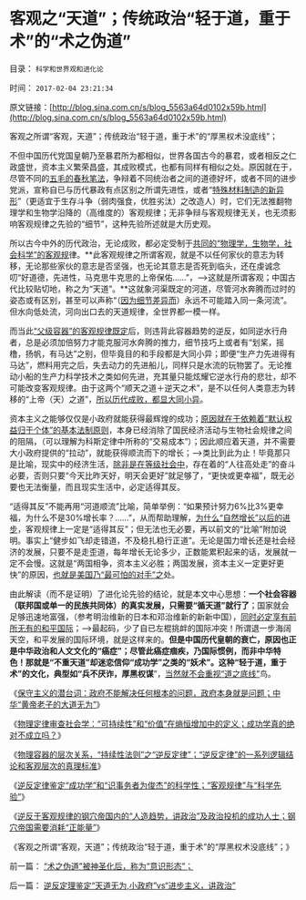 # 客观之“天道”；传统政治“轻于道，重于术”的“术之伪道”

目录： `科学和世界观和进化论` 

时间： `2017-02-04 23:21:34` 

原文链接：[http://blog.sina.com.cn/s/blog_5563a64d0102x59b.html](http://blog.sina.com.cn/s/blog_5563a64d0102x59b.html)

客观之所谓“客观，天道”；传统政治“轻于道，重于术”的“厚黑权术没底线”；

不但中国历代党国皇朝乃至暴君所为都相似，世界各国古今的暴君，或者相反之仁政盛世，资本主义繁荣昌盛，其成败模式，也都有同样有相似之处。原因就在于，尽管不同的[五毛的春秋笔法](../../../2011/2/16/诱导行为的道德史和行为分析的历史科学.md)，争辩着不同统治者之间的道德好坏，或者不同的进步党派，宣称自已与历代暴政有点区别之所谓先进性，或者“[特殊材料制造的新异形](../../../2017/1/28/生命已经是极致，不可能“继续进步”；.md)”（更适宜于生存斗争（弱肉强食，优胜劣汰）之改造人）时，它们无法推翻物理学和生物学沿降的（高维度的）客观规律；无非争辩与客观规律无关，也无须影响客观规律之先验的“细节”，这种先验所述就是大历史观。

所以古今中外的历代政治，无论成败，都必定受制于[共同的“物理学，生物学，社会科学”的客观规](../../../2017/1/18/与“虔诚信仰，政治正确”抗争于科学客观的“唯真求实”；.md)律。**此客观规律之所谓客观，就是不以任何家伙的意志为转移，无论那些家伙的意志是否坚强，也无论其意志是否死到临头，还在虔诚念叨“好道德，先进性，马克思牛克思的上帝保佑……”，——>这就是所谓客观；中国古代比较贴切地，称之为“天道”。**这就象河渠既定的河道，尽管河水奔腾而过时的姿态或有区别，甚至可以声称“（[因为细节差异而](../../../2010/4/21/大维度历史观允许在细节上“自圆其说”.md)）永远不可能踏入同一条河流”。但水向低处流，河向出口去的天道规律，全世界都一模一样。

而当此[“父级容器”的客观规律既定](../../../2017/2/1/物理容器的层次关系，“持续性法则”之“逆反定律”.md)后，则违背此容器趋势的逆反，如同逆水行舟者，总是必须加倍努力才能克服河水奔腾的推力，细节技巧上或者有“划桨，摇橹，扬帆，有马达”之别，但毕竟目的和手段都是大同小异；即便“生产力先进得有马达”，燃料用完之后，失去动力的先进船儿，同样只是水流的玩物罢了。无论推动小船的生产力科学技术之类如何先进，充其量只能炫耀它逆水行舟的悲壮，却不可能改变客观规律。由于这两个“顺天之道＋逆天之术”，是不以任何人类意志为转移的“上帝（天）之道”，[所以历代成败，都显大同小异](http://blog.sina.com.cn/s/blog_620ebfdf0102wxfd.html)。

资本主义之能够仅仅是小政府就能获得最辉煌的成功；[原因就在于依赖着“默认权益归于个体”的基本法制原则](../../../2017/1/1/“默认权益归于个体”才是私有制的起点，产权构成“自由的选择”.md)，本身已经消除了国民经济活动与生物社会规律之间的阻隔，（可以理解为科斯定律中所称的“交易成本”）；因此顺应着天道，并不需要大小政府提供的“拉动”，就能获得顺流而下的增长；——>类比到此为止！毕竟那只是比喻，现实中的经济生活，[除非是在等级社会中](../../../2009/12/8/奴隶社会中的财富衡量标准.md)，存在着的“人往高处走”的奋斗必要，否则只要“今天比昨天好，明天会更好”就足够了，“更快或更幸福”，既无必要也无法衡量，而且现实生活中，必定适得其反。

“适得其反”不能再用“河道顺流”比喻，简单举例：“如果预计努力6%比3%更幸福，为什么不是30%增长率？……”，从而帮助理解，[为什么“自然增长”以后的进步](../../../2009/9/16/绿色的社会发展就是私有制让老百姓富起来！.md)，客观规律上一定是“适得其反”；但无法也无必要，再以前文的“比喻”附加说明。事实上“健步如飞却走错道，不及稳扎稳行正道”。无论是国力增长还是社会经济的发展，只要不是走歪道，每年增长无论多少，正数能累积起来的话，发展就一定不会慢。这就是“两国相争，资本主义必胜；两国发展，资本主义一定更好更快”的原因，[也就是美国乃“最可怕的对手”之](../../../2007/9/4/美国是一个可怕的对手.md)处。

由此解读（而不是证明）了进化论先验的结论，就是本文中心思想：**一个社会容器（联邦国或单一的民族共同体）的真实发展，只需要“循天道”就行了**；国家就会足够迅速地富强，（参考明治维新的日本和邓治维新的新新中国），[同时必定享有前所无有的和平国际](../../../2016/3/28/资本主义的“地缘政治”无足轻重，合众国，荷兰，威尼斯，布哈拉…….md)；——>最起码，少了自已左棍挑衅的国际冲突！所谓退一步海阔天空，和平发展的国际环境，就是这样来的。**但是中国历代皇朝的衰亡，原因也正是中华政治和人文文化的“癌症”；尽管此癌症痼疾，乃国际惯例，而非中华特色！那就是“不重天道”却迷恋信仰“成功学”之类的“妖术”。这种“轻于道，重于术”的文化，典型如“兵不厌诈，厚黑权谋**”，[当然就不会重视“道之底线”](../../../2013/9/2/互联网大V七底线，到底是谁泡制的？到底是什么东东？.md)鸟。

《[保守主义的潜台词：政府不能解决任何根本的问题，政府本身就是问题；中华“黄帝老子的大道无为”](../../../2017/1/29/特朗普若持保守主义的真实支持，与进步群众的普遍反对.md)》

《[物理定律审查社会学：“可持续性”和“价值”在熵恒增加中的定义；成功学真的绝对不成立吗？](../../../2017/1/31/物理审查社会学：“可持续性”和“价值”的物理定义；.md)》

《[物理容器的层次关系，“持续性法则”之“逆反定律”；“逆反定律”的一系列逻辑结论和客观层次的真理标准](../../../2017/2/1/物理容器的层次关系，“持续性法则”之“逆反定律”.md)》

《[逆反定律鉴定“成功学”和“识事务者为俊杰”的科学性；“客观规律”与“科学先验”](../../../2017/2/2/鉴定“成功学”和“识事务者为俊杰”的科学性.md)》

《[逆反于客观规律的钢穴帝国内的“人造趋势，讲政治”及政治投机的成功人士；钢穴帝国需要消耗“正能量”](../../../2017/2/3/逆反定理鉴定“天道无为,小政府”vs“进步主义，讲政治”.md)》

《客观之所谓“客观，天道”；传统政治“轻于道，重于术”的“厚黑权术没底线”；》

前一篇： [“术之伪道”被神圣化后，称为“意识形态”；](../../../2017/2/6/“术之伪道”被神圣化后，称为“意识形态”；.md)

后一篇： [逆反定理鉴定“天道无为,小政府”vs“进步主义，讲政治”](../../../2017/2/3/逆反定理鉴定“天道无为,小政府”vs“进步主义，讲政治”.md)

